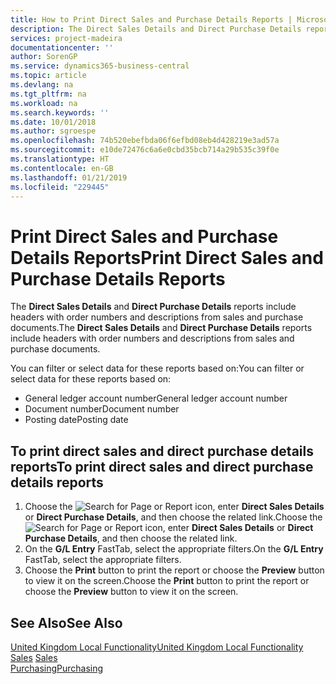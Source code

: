 ```yaml
---
title: How to Print Direct Sales and Purchase Details Reports | Microsoft Docs
description: The Direct Sales Details and Direct Purchase Details reports include headers with order numbers and descriptions from sales and purchase documents.
services: project-madeira
documentationcenter: ''
author: SorenGP
ms.service: dynamics365-business-central
ms.topic: article
ms.devlang: na
ms.tgt_pltfrm: na
ms.workload: na
ms.search.keywords: ''
ms.date: 10/01/2018
ms.author: sgroespe
ms.openlocfilehash: 74b520ebefbda06f6efbd08eb4d428219e3ad57a
ms.sourcegitcommit: e10de72476c6a6e0cbd35bcb714a29b535c39f0e
ms.translationtype: HT
ms.contentlocale: en-GB
ms.lasthandoff: 01/21/2019
ms.locfileid: "229445"
---
```

# <a name="print-direct-sales-and-purchase-details-reports"></a><span data-ttu-id="537e3-103">Print Direct Sales and Purchase Details Reports</span><span class="sxs-lookup"><span data-stu-id="537e3-103">Print Direct Sales and Purchase Details Reports</span></span>
<span data-ttu-id="537e3-104">The **Direct Sales Details** and **Direct Purchase Details** reports include headers with order numbers and descriptions from sales and purchase documents.</span><span class="sxs-lookup"><span data-stu-id="537e3-104">The **Direct Sales Details** and **Direct Purchase Details** reports include headers with order numbers and descriptions from sales and purchase documents.</span></span>  

 <span data-ttu-id="537e3-105">You can filter or select data for these reports based on:</span><span class="sxs-lookup"><span data-stu-id="537e3-105">You can filter or select data for these reports based on:</span></span>  

-   <span data-ttu-id="537e3-106">General ledger account number</span><span class="sxs-lookup"><span data-stu-id="537e3-106">General ledger account number</span></span>  
-   <span data-ttu-id="537e3-107">Document number</span><span class="sxs-lookup"><span data-stu-id="537e3-107">Document number</span></span>  
-   <span data-ttu-id="537e3-108">Posting date</span><span class="sxs-lookup"><span data-stu-id="537e3-108">Posting date</span></span>  

## <a name="to-print-direct-sales-and-direct-purchase-details-reports"></a><span data-ttu-id="537e3-109">To print direct sales and direct purchase details reports</span><span class="sxs-lookup"><span data-stu-id="537e3-109">To print direct sales and direct purchase details reports</span></span>  

1.  <span data-ttu-id="537e3-110">Choose the ![Search for Page or Report](../../media/ui-search/search_small.png "Search for Page or Report icon") icon, enter **Direct Sales Details** or **Direct Purchase Details**, and then choose the related link.</span><span class="sxs-lookup"><span data-stu-id="537e3-110">Choose the ![Search for Page or Report](../../media/ui-search/search_small.png "Search for Page or Report icon") icon, enter **Direct Sales Details** or **Direct Purchase Details**, and then choose the related link.</span></span>  
2.  <span data-ttu-id="537e3-111">On the **G/L Entry** FastTab, select the appropriate filters.</span><span class="sxs-lookup"><span data-stu-id="537e3-111">On the **G/L Entry** FastTab, select the appropriate filters.</span></span>  
3.  <span data-ttu-id="537e3-112">Choose the **Print** button to print the report or choose the **Preview** button to view it on the screen.</span><span class="sxs-lookup"><span data-stu-id="537e3-112">Choose the **Print** button to print the report or choose the **Preview** button to view it on the screen.</span></span>  

## <a name="see-also"></a><span data-ttu-id="537e3-113">See Also</span><span class="sxs-lookup"><span data-stu-id="537e3-113">See Also</span></span>  
 [<span data-ttu-id="537e3-114">United Kingdom Local Functionality</span><span class="sxs-lookup"><span data-stu-id="537e3-114">United Kingdom Local Functionality</span></span>](united-kingdom-local-functionality.md)  
<span data-ttu-id="537e3-115">[Sales](../../sales-manage-sales.md) </span><span class="sxs-lookup"><span data-stu-id="537e3-115">[Sales](../../sales-manage-sales.md) </span></span>  
[<span data-ttu-id="537e3-116">Purchasing</span><span class="sxs-lookup"><span data-stu-id="537e3-116">Purchasing</span></span>](../../purchasing-manage-purchasing.md)   
